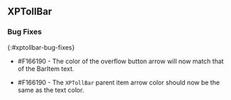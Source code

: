 ## XPTollBar

### Bug Fixes
{:#xptollbar-bug-fixes}

* \#F166190 - The color of the overflow button arrow will now match that of the BarItem text.

* \#F166190 -  The `XPTollBar` parent item arrow color should now be the same as the text color.